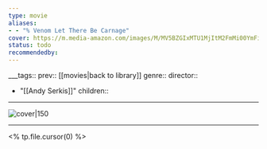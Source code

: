 ```yaml
---
type: movie
aliases:
- - "% Venom Let There Be Carnage"
cover: https://m.media-amazon.com/images/M/MV5BZGIxMTU1MjItM2FmMi00YmFiLTgwNDMtMTczYmVjYTBhNGZhXkEyXkFqcGc@._V1_SX300.jpg
status: todo
recommendedby:
---
```

___tags:: prev:: [[movies|back to library]]
genre::
director:: 
  - "[[Andy Serkis]]"
children::
___
![cover|150](https://m.media-amazon.com/images/M/MV5BZGIxMTU1MjItM2FmMi00YmFiLTgwNDMtMTczYmVjYTBhNGZhXkEyXkFqcGc@._V1_SX300.jpg)
___
<% tp.file.cursor(0) %>
